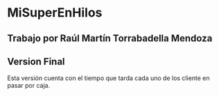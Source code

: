 # MiSuperEnHilos
## Trabajo por Raúl Martín Torrabadella Mendoza

## Version Final
Esta versión cuenta con el tiempo que tarda cada uno de los cliente en pasar por caja.
